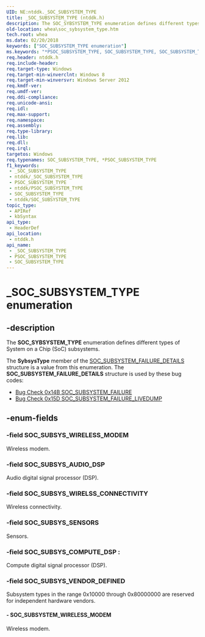 ```yaml
---
UID: NE:ntddk._SOC_SUBSYSTEM_TYPE
title: _SOC_SUBSYSTEM_TYPE (ntddk.h)
description: The SOC_SYBSYSTEM_TYPE enumeration defines different types of System on a Chip (SoC) subsystems.
old-location: whea\soc_sybsystem_type.htm
tech.root: whea
ms.date: 02/20/2018
keywords: ["SOC_SUBSYSTEM_TYPE enumeration"]
ms.keywords: "*PSOC_SUBSYSTEM_TYPE, SOC_SUBSYSTEM_TYPE, SOC_SUBSYSTEM_TYPE enumeration [WHEA Drivers and Applications], SOC_SUBSYSTEM_WIRELESS_MODEM, SOC_SUBSYS_AUDIO_DSP, SOC_SUBSYS_SENSORS, SOC_SUBSYS_VENDOR_DEFINED, SOC_SUBSYS_WIRELSS_CONNECTIVITY, _SOC_SUBSYSTEM_TYPE, ntddk/SOC_SUBSYSTEM_TYPE, ntddk/SOC_SUBSYSTEM_WIRELESS_MODEM, ntddk/SOC_SUBSYS_AUDIO_DSP, ntddk/SOC_SUBSYS_SENSORS, ntddk/SOC_SUBSYS_VENDOR_DEFINED, ntddk/SOC_SUBSYS_WIRELSS_CONNECTIVITY, whea.soc_sybsystem_type"
req.header: ntddk.h
req.include-header: 
req.target-type: Windows
req.target-min-winverclnt: Windows 8
req.target-min-winversvr: Windows Server 2012
req.kmdf-ver: 
req.umdf-ver: 
req.ddi-compliance: 
req.unicode-ansi: 
req.idl: 
req.max-support: 
req.namespace: 
req.assembly: 
req.type-library: 
req.lib: 
req.dll: 
req.irql: 
targetos: Windows
req.typenames: SOC_SUBSYSTEM_TYPE, *PSOC_SUBSYSTEM_TYPE
f1_keywords:
 - _SOC_SUBSYSTEM_TYPE
 - ntddk/_SOC_SUBSYSTEM_TYPE
 - PSOC_SUBSYSTEM_TYPE
 - ntddk/PSOC_SUBSYSTEM_TYPE
 - SOC_SUBSYSTEM_TYPE
 - ntddk/SOC_SUBSYSTEM_TYPE
topic_type:
 - APIRef
 - kbSyntax
api_type:
 - HeaderDef
api_location:
 - ntddk.h
api_name:
 - _SOC_SUBSYSTEM_TYPE
 - PSOC_SUBSYSTEM_TYPE
 - SOC_SUBSYSTEM_TYPE
---
```


# _SOC_SUBSYSTEM_TYPE enumeration


## -description

The <b>SOC_SYBSYSTEM_TYPE</b> enumeration defines different types of System on a Chip (SoC) subsystems.

The <b>SybsysType</b> member of the <a href="/windows-hardware/drivers/ddi/ntddk/ns-ntddk-_soc_subsystem_failure_details">SOC_SUBSYSTEM_FAILURE_DETAILS</a> structure is a value from this enumeration. The <b>SOC_SUBSYSTEM_FAILURE_DETAILS</b> structure is used by these bug codes:
<ul>
<li>
<a href="/windows-hardware/drivers/debugger/bug-check-0x14b--soc-subsystem-failure">Bug Check 0x14B SOC_SUBSYSTEM_FAILURE</a>
</li>
<li>
<a href="/windows-hardware/drivers/debugger/bug-check-0x15d-soc-subsystem-failure-livedump">Bug Check 0x15D SOC_SUBSYSTEM_FAILURE_LIVEDUMP</a>
</li>
</ul>

## -enum-fields

### -field SOC_SUBSYS_WIRELESS_MODEM

Wireless modem.

### -field SOC_SUBSYS_AUDIO_DSP

Audio digital signal processor (DSP).

### -field SOC_SUBSYS_WIRELSS_CONNECTIVITY

Wireless connectivity.

### -field SOC_SUBSYS_SENSORS

Sensors.

### -field SOC_SUBSYS_COMPUTE_DSP : 

Compute digital signal processor (DSP).

### -field SOC_SUBSYS_VENDOR_DEFINED

Subsystem types in the range 0x10000 through 0x80000000 are reserved for independent hardware vendors.


#### - SOC_SUBSYSTEM_WIRELESS_MODEM

Wireless modem.

